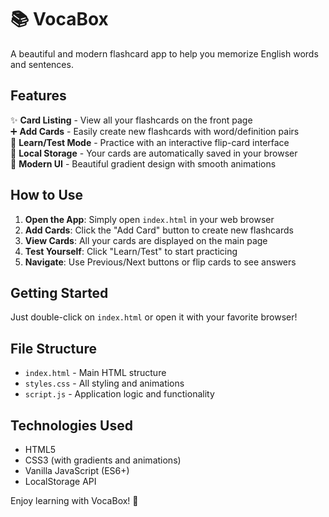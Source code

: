 # 📚 VocaBox

A beautiful and modern flashcard app to help you memorize English words and sentences.

## Features

✨ **Card Listing** - View all your flashcards on the front page  
➕ **Add Cards** - Easily create new flashcards with word/definition pairs  
🎯 **Learn/Test Mode** - Practice with an interactive flip-card interface  
💾 **Local Storage** - Your cards are automatically saved in your browser  
🎨 **Modern UI** - Beautiful gradient design with smooth animations

## How to Use

1. **Open the App**: Simply open `index.html` in your web browser
2. **Add Cards**: Click the "Add Card" button to create new flashcards
3. **View Cards**: All your cards are displayed on the main page
4. **Test Yourself**: Click "Learn/Test" to start practicing
5. **Navigate**: Use Previous/Next buttons or flip cards to see answers

## Getting Started

Just double-click on `index.html` or open it with your favorite browser!

## File Structure

- `index.html` - Main HTML structure
- `styles.css` - All styling and animations
- `script.js` - Application logic and functionality

## Technologies Used

- HTML5
- CSS3 (with gradients and animations)
- Vanilla JavaScript (ES6+)
- LocalStorage API

Enjoy learning with VocaBox! 🚀

